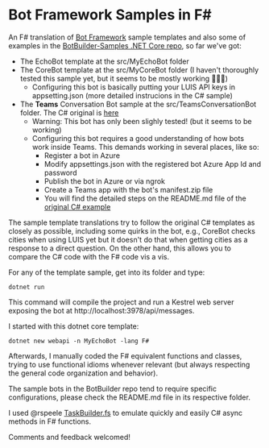 # Bot Framework Samples in F#
An F# translation of [Bot Framework](https://dev.botframework.com/) sample templates and also some of examples in the [BotBuilder-Samples .NET Core repo](https://github.com/microsoft/BotBuilder-Samples/tree/main/samples/csharp_dotnetcore), so far we've got:

* The EchoBot template at the src/MyEchoBot folder
* The CoreBot template at the src/MyCoreBot folder (I haven't thoroughly tested this sample yet, but it seems to be mostly working 🤞🏽🙂)
  * Configuring this bot is basically putting your LUIS API keys in appsetting.json (more detailed instrucions in the C# sample)
* The **Teams** Conversation Bot sample at the src/TeamsConversationBot folder. The C# original is [here](https://github.com/microsoft/BotBuilder-Samples/tree/main/samples/csharp_dotnetcore/57.teams-conversation-bot)
  * Warning: This bot has only been slighly tested! (but it seems to be working)
  * Configuring this bot requires a good understanding of how bots work inside Teams. This demands working in several places, like so:
    *  Register a bot in Azure
    *  Modify appsettings.json with the registered bot Azure App Id and password
    *  Publish the bot in Azure or via ngrok
    *  Create a Teams app with the bot's manifest.zip file
    *  You will find the detailed steps on the README.md file of the [original C# example](https://github.com/microsoft/BotBuilder-Samples/tree/main/samples/csharp_dotnetcore/57.teams-conversation-bot)

The sample template translations try to follow the original C# templates as closely as possible, including some quirks in the bot, e.g., CoreBot checks cities when using LUIS yet but it doesn't do that when getting cities as a response to a direct question. On the other hand, this allows you to compare the C# code with the F# code vis a vis.

For any of the template sample, get into its folder and type:

    dotnet run

This command will compile the project and run a Kestrel web server exposing the bot at http://localhost:3978/api/messages.

I started with this dotnet core template:

    dotnet new webapi -n MyEchoBot -lang F#

Afterwards, I manually coded the F# equivalent functions and classes, trying to use functional idioms whenever relevant (but always respecting the general code organization and behavior).

The sample bots in the BotBuilder repo tend to require specific configurations, please check the README.md file in its respective folder.

I used @rspeele [TaskBuilder.fs](https://github.com/rspeele/TaskBuilder.fs) to emulate quickly and easily C# async methods in F# functions.

Comments and feedback welcomed!
